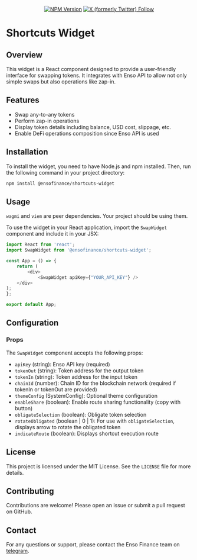 <div align="center">

[![NPM Version](https://img.shields.io/npm/v/%40ensofinance%2Fshortcuts-widget)](https://www.npmjs.com/package/%40ensofinance%2Fshortcuts-widget)
[![X (formerly Twitter) Follow](https://img.shields.io/twitter/follow/EnsoBuild)](https://twitter.com/EnsoBuild)

</div>

# Shortcuts Widget

## Overview

This widget is a React component designed to provide a user-friendly interface for swapping tokens. It integrates with Enso API to allow not only simple swaps but also operations like zap-in.

## Features

- Swap any-to-any tokens
- Perform zap-in operations
- Display token details including balance, USD cost, slippage, etc.
- Enable DeFi operations composition since Enso API is used

## Installation

To install the widget, you need to have Node.js and npm installed. Then, run the following command in your project directory:

```bash
npm install @ensofinance/shortcuts-widget
```

## Usage

`wagmi` and `viem` are peer dependencies. Your project should be using them.

To use the widget in your React application, import the `SwapWidget` component and include it in your JSX:

```typescript
import React from 'react';
import SwapWidget from '@ensofinance/shortcuts-widget';

const App = () => {
    return (
        <div>
            <SwapWidget apiKey={"YOUR_API_KEY"} />
    </div>
);
};

export default App;
```

## Configuration

### Props

The `SwapWidget` component accepts the following props:

- `apiKey` (string): Enso API key (required)
- `tokenOut` (string): Token address for the output token
- `tokenIn` (string): Token address for the input token
- `chainId` (number): Chain ID for the blockchain network (required if tokenIn or tokenOut are provided)
- `themeConfig` (SystemConfig): Optional theme configuration
- `enableShare` (boolean): Enable route sharing functionality (copy with button)
- `obligateSelection` (boolean): Obligate token selection
- `rotateObligated` (boolean | 0 | 1): For use with `obligateSelection`, displays arrow to rotate the obligated token
- `indicateRoute` (boolean): Displays shortcut execution route

## License

This project is licensed under the MIT License. See the `LICENSE` file for more details.

## Contributing

Contributions are welcome! Please open an issue or submit a pull request on GitHub.

## Contact

For any questions or support, please contact the Enso Finance team on [telegram](https://t.me/enso_intent_engine).
